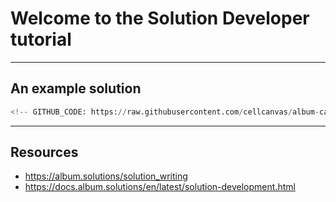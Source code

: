 # Welcome to the Solution Developer tutorial

---

## An example solution

```python
<!-- GITHUB_CODE: https://raw.githubusercontent.com/cellcanvas/album-catalog/main/solutions/cellcanvas/generate-pixel-embedding/solution.py#L20-L30 -->
```

---

## Resources

- https://album.solutions/solution_writing
- https://docs.album.solutions/en/latest/solution-development.html

